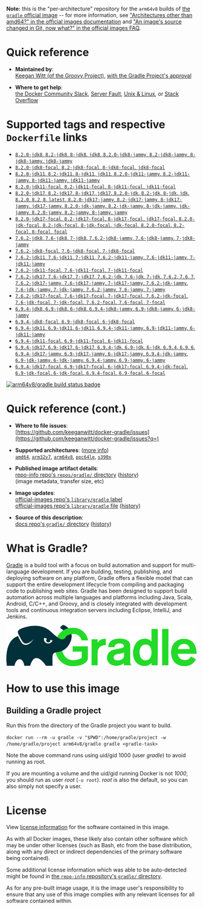 <!--

********************************************************************************

WARNING:

    DO NOT EDIT "gradle/README.md"

    IT IS AUTO-GENERATED

    (from the other files in "gradle/" combined with a set of templates)

********************************************************************************

-->

**Note:** this is the "per-architecture" repository for the `arm64v8` builds of [the `gradle` official image](https://hub.docker.com/_/gradle) -- for more information, see ["Architectures other than amd64?" in the official images documentation](https://github.com/docker-library/official-images#architectures-other-than-amd64) and ["An image's source changed in Git, now what?" in the official images FAQ](https://github.com/docker-library/faq#an-images-source-changed-in-git-now-what).

# Quick reference

-	**Maintained by**:  
	[Keegan Witt (of the Groovy Project)](https://github.com/keeganwitt/docker-gradle), [with the Gradle Project's approval](https://discuss.gradle.org/t/official-docker-images/21159/8)

-	**Where to get help**:  
	[the Docker Community Slack](https://dockr.ly/comm-slack), [Server Fault](https://serverfault.com/help/on-topic), [Unix & Linux](https://unix.stackexchange.com/help/on-topic), or [Stack Overflow](https://stackoverflow.com/help/on-topic)

# Supported tags and respective `Dockerfile` links

-	[`8.2.0-jdk8`, `8.2-jdk8`, `8-jdk8`, `jdk8`, `8.2.0-jdk8-jammy`, `8.2-jdk8-jammy`, `8-jdk8-jammy`, `jdk8-jammy`](https://github.com/keeganwitt/docker-gradle/blob/4e1313b89ea99dbdb0ecbc12ac177f8ada9d28fe/jdk8/Dockerfile)
-	[`8.2.0-jdk8-focal`, `8.2-jdk8-focal`, `8-jdk8-focal`, `jdk8-focal`](https://github.com/keeganwitt/docker-gradle/blob/4e1313b89ea99dbdb0ecbc12ac177f8ada9d28fe/jdk8-focal/Dockerfile)
-	[`8.2.0-jdk11`, `8.2-jdk11`, `8-jdk11`, `jdk11`, `8.2.0-jdk11-jammy`, `8.2-jdk11-jammy`, `8-jdk11-jammy`, `jdk11-jammy`](https://github.com/keeganwitt/docker-gradle/blob/4e1313b89ea99dbdb0ecbc12ac177f8ada9d28fe/jdk11/Dockerfile)
-	[`8.2.0-jdk11-focal`, `8.2-jdk11-focal`, `8-jdk11-focal`, `jdk11-focal`](https://github.com/keeganwitt/docker-gradle/blob/4e1313b89ea99dbdb0ecbc12ac177f8ada9d28fe/jdk11-focal/Dockerfile)
-	[`8.2.0-jdk17`, `8.2-jdk17`, `8-jdk17`, `jdk17`, `8.2.0-jdk`, `8.2-jdk`, `8-jdk`, `jdk`, `8.2.0`, `8.2`, `8`, `latest`, `8.2.0-jdk17-jammy`, `8.2-jdk17-jammy`, `8-jdk17-jammy`, `jdk17-jammy`, `8.2.0-jdk-jammy`, `8.2-jdk-jammy`, `8-jdk-jammy`, `jdk-jammy`, `8.2.0-jammy`, `8.2-jammy`, `8-jammy`, `jammy`](https://github.com/keeganwitt/docker-gradle/blob/4e1313b89ea99dbdb0ecbc12ac177f8ada9d28fe/jdk17/Dockerfile)
-	[`8.2.0-jdk17-focal`, `8.2-jdk17-focal`, `8-jdk17-focal`, `jdk17-focal`, `8.2.0-jdk-focal`, `8.2-jdk-focal`, `8-jdk-focal`, `jdk-focal`, `8.2.0-focal`, `8.2-focal`, `8-focal`, `focal`](https://github.com/keeganwitt/docker-gradle/blob/4e1313b89ea99dbdb0ecbc12ac177f8ada9d28fe/jdk17-focal/Dockerfile)
-	[`7.6.2-jdk8`, `7.6-jdk8`, `7-jdk8`, `7.6.2-jdk8-jammy`, `7.6-jdk8-jammy`, `7-jdk8-jammy`](https://github.com/keeganwitt/docker-gradle/blob/2eda35a6c1ea9f446bc27b6c311bb2909b955bcc/jdk8/Dockerfile)
-	[`7.6.2-jdk8-focal`, `7.6-jdk8-focal`, `7-jdk8-focal`](https://github.com/keeganwitt/docker-gradle/blob/2eda35a6c1ea9f446bc27b6c311bb2909b955bcc/jdk8-focal/Dockerfile)
-	[`7.6.2-jdk11`, `7.6-jdk11`, `7-jdk11`, `7.6.2-jdk11-jammy`, `7.6-jdk11-jammy`, `7-jdk11-jammy`](https://github.com/keeganwitt/docker-gradle/blob/2eda35a6c1ea9f446bc27b6c311bb2909b955bcc/jdk11/Dockerfile)
-	[`7.6.2-jdk11-focal`, `7.6-jdk11-focal`, `7-jdk11-focal`](https://github.com/keeganwitt/docker-gradle/blob/2eda35a6c1ea9f446bc27b6c311bb2909b955bcc/jdk11-focal/Dockerfile)
-	[`7.6.2-jdk17`, `7.6-jdk17`, `7-jdk17`, `7.6.2-jdk`, `7.6-jdk`, `7-jdk`, `7.6.2`, `7.6`, `7`, `7.6.2-jdk17-jammy`, `7.6-jdk17-jammy`, `7-jdk17-jammy`, `7.6.2-jdk-jammy`, `7.6-jdk-jammy`, `7-jdk-jammy`, `7.6.2-jammy`, `7.6-jammy`, `7-jammy`](https://github.com/keeganwitt/docker-gradle/blob/2eda35a6c1ea9f446bc27b6c311bb2909b955bcc/jdk17/Dockerfile)
-	[`7.6.2-jdk17-focal`, `7.6-jdk17-focal`, `7-jdk17-focal`, `7.6.2-jdk-focal`, `7.6-jdk-focal`, `7-jdk-focal`, `7.6.2-focal`, `7.6-focal`, `7-focal`](https://github.com/keeganwitt/docker-gradle/blob/2eda35a6c1ea9f446bc27b6c311bb2909b955bcc/jdk17-focal/Dockerfile)
-	[`6.9.4-jdk8`, `6.9-jdk8`, `6-jdk8`, `6.9.4-jdk8-jammy`, `6.9-jdk8-jammy`, `6-jdk8-jammy`](https://github.com/keeganwitt/docker-gradle/blob/71d126ec98c6eda90e1818a575486e461adef750/jdk8/Dockerfile)
-	[`6.9.4-jdk8-focal`, `6.9-jdk8-focal`, `6-jdk8-focal`](https://github.com/keeganwitt/docker-gradle/blob/71d126ec98c6eda90e1818a575486e461adef750/jdk8-focal/Dockerfile)
-	[`6.9.4-jdk11`, `6.9-jdk11`, `6-jdk11`, `6.9.4-jdk11-jammy`, `6.9-jdk11-jammy`, `6-jdk11-jammy`](https://github.com/keeganwitt/docker-gradle/blob/71d126ec98c6eda90e1818a575486e461adef750/jdk11/Dockerfile)
-	[`6.9.4-jdk11-focal`, `6.9-jdk11-focal`, `6-jdk11-focal`](https://github.com/keeganwitt/docker-gradle/blob/71d126ec98c6eda90e1818a575486e461adef750/jdk11-focal/Dockerfile)
-	[`6.9.4-jdk17`, `6.9-jdk17`, `6-jdk17`, `6.9.4-jdk`, `6.9-jdk`, `6-jdk`, `6.9.4`, `6.9`, `6`, `6.9.4-jdk17-jammy`, `6.9-jdk17-jammy`, `6-jdk17-jammy`, `6.9.4-jdk-jammy`, `6.9-jdk-jammy`, `6-jdk-jammy`, `6.9.4-jammy`, `6.9-jammy`, `6-jammy`](https://github.com/keeganwitt/docker-gradle/blob/71d126ec98c6eda90e1818a575486e461adef750/jdk17/Dockerfile)
-	[`6.9.4-jdk17-focal`, `6.9-jdk17-focal`, `6-jdk17-focal`, `6.9.4-jdk-focal`, `6.9-jdk-focal`, `6-jdk-focal`, `6.9.4-focal`, `6.9-focal`, `6-focal`](https://github.com/keeganwitt/docker-gradle/blob/71d126ec98c6eda90e1818a575486e461adef750/jdk17-focal/Dockerfile)

[![arm64v8/gradle build status badge](https://img.shields.io/jenkins/s/https/doi-janky.infosiftr.net/job/multiarch/job/arm64v8/job/gradle.svg?label=arm64v8/gradle%20%20build%20job)](https://doi-janky.infosiftr.net/job/multiarch/job/arm64v8/job/gradle/)

# Quick reference (cont.)

-	**Where to file issues**:  
	[https://github.com/keeganwitt/docker-gradle/issues](https://github.com/keeganwitt/docker-gradle/issues?q=)

-	**Supported architectures**: ([more info](https://github.com/docker-library/official-images#architectures-other-than-amd64))  
	[`amd64`](https://hub.docker.com/r/amd64/gradle/), [`arm32v7`](https://hub.docker.com/r/arm32v7/gradle/), [`arm64v8`](https://hub.docker.com/r/arm64v8/gradle/), [`ppc64le`](https://hub.docker.com/r/ppc64le/gradle/), [`s390x`](https://hub.docker.com/r/s390x/gradle/)

-	**Published image artifact details**:  
	[repo-info repo's `repos/gradle/` directory](https://github.com/docker-library/repo-info/blob/master/repos/gradle) ([history](https://github.com/docker-library/repo-info/commits/master/repos/gradle))  
	(image metadata, transfer size, etc)

-	**Image updates**:  
	[official-images repo's `library/gradle` label](https://github.com/docker-library/official-images/issues?q=label%3Alibrary%2Fgradle)  
	[official-images repo's `library/gradle` file](https://github.com/docker-library/official-images/blob/master/library/gradle) ([history](https://github.com/docker-library/official-images/commits/master/library/gradle))

-	**Source of this description**:  
	[docs repo's `gradle/` directory](https://github.com/docker-library/docs/tree/master/gradle) ([history](https://github.com/docker-library/docs/commits/master/gradle))

# What is Gradle?

[Gradle](https://gradle.org/) is a build tool with a focus on build automation and support for multi-language development. If you are building, testing, publishing, and deploying software on any platform, Gradle offers a flexible model that can support the entire development lifecycle from compiling and packaging code to publishing web sites. Gradle has been designed to support build automation across multiple languages and platforms including Java, Scala, Android, C/C++, and Groovy, and is closely integrated with development tools and continuous integration servers including Eclipse, IntelliJ, and Jenkins.

![logo](https://raw.githubusercontent.com/docker-library/docs/c3d3ca6beed000f9ba6eabc98f3399158f520256/gradle/logo.png)

# How to use this image

## Building a Gradle project

Run this from the directory of the Gradle project you want to build.

`docker run --rm -u gradle -v "$PWD":/home/gradle/project -w /home/gradle/project arm64v8/gradle gradle <gradle-task>`

Note the above command runs using uid/gid 1000 (user *gradle*) to avoid running as root.

If you are mounting a volume and the uid/gid running Docker is not *1000*, you should run as user *root* (`-u root`). *root* is also the default, so you can also simply not specify a user.

# License

View [license information](https://gradle.org/license/) for the software contained in this image.

As with all Docker images, these likely also contain other software which may be under other licenses (such as Bash, etc from the base distribution, along with any direct or indirect dependencies of the primary software being contained).

Some additional license information which was able to be auto-detected might be found in [the `repo-info` repository's `gradle/` directory](https://github.com/docker-library/repo-info/tree/master/repos/gradle).

As for any pre-built image usage, it is the image user's responsibility to ensure that any use of this image complies with any relevant licenses for all software contained within.
